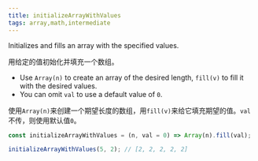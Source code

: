 ```yaml
---
title: initializeArrayWithValues
tags: array,math,intermediate
---
```


Initializes and fills an array with the specified values.

用给定的值初始化并填充一个数组。

- Use `Array(n)` to create an array of the desired length, `fill(v)` to fill it with the desired values.
- You can omit `val` to use a default value of `0`.

使用`Array(n)`来创建一个期望长度的数组，用`fill(v)`来给它填充期望的值。`val`不传，则使用默认值`0`。

```js
const initializeArrayWithValues = (n, val = 0) => Array(n).fill(val);
```

```js
initializeArrayWithValues(5, 2); // [2, 2, 2, 2, 2]
```
